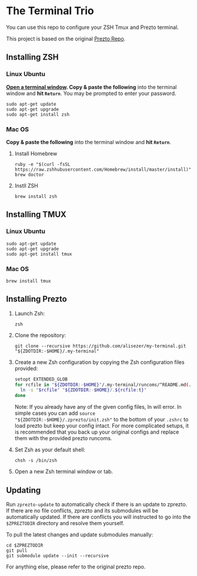 The Terminal Trio
==============================

You can use this repo to configure your ZSH Tmux and Prezto terminal.

This project is based on the original [Prezto Repo](https://github.com/sorin-ionescu/prezto).


Installing ZSH
--------------

### Linux Ubuntu

**[Open a terminal window](https://help.ubuntu.com/community/UsingTheTerminal). Copy & paste the following** into the terminal window and **hit `Return`**. You may be prompted to enter your password.

```shell
sudo apt-get update
sudo apt-get upgrade
sudo apt-get install zsh
```


### Mac OS
**Copy & paste the following** into the terminal window and **hit `Return`**.

1. Install Homebrew
    ```shell
    ruby -e "$(curl -fsSL https://raw.zshhubusercontent.com/Homebrew/install/master/install)"
    brew doctor
    ```

2. Instll ZSH
    ```shell
    brew install zsh
    ```


Installing TMUX
---------------

### Linux Ubuntu

```shell
sudo apt-get update
sudo apt-get upgrade
sudo apt-get install tmux
```

### Mac OS

```shell
brew install tmux
```


Installing Prezto
-----------------

1. Launch Zsh:

    ```console
    zsh
    ```

2. Clone the repository:

    ```console
    git clone --recursive https://github.com/alisezer/my-terminal.git "${ZDOTDIR:-$HOME}/.my-terminal"
    ```

3. Create a new Zsh configuration by copying the Zsh configuration files
    provided:

    ```sh
    setopt EXTENDED_GLOB
    for rcfile in "${ZDOTDIR:-$HOME}"/.my-terminal/runcoms/^README.md(.N); do
      ln -s "$rcfile" "${ZDOTDIR:-$HOME}/.${rcfile:t}"
    done
    ```

    Note: If you already have any of the given config files, ln will error. In
    simple cases you can add `source "${ZDOTDIR:-$HOME}/.zprezto/init.zsh"` to
    the bottom of your `.zshrc` to load prezto but keep your config intact. For
    more complicated setups, it is recommended that you back up your original
    configs and replace them with the provided prezto runcoms.

4. Set Zsh as your default shell:

    ```console
    chsh -s /bin/zsh
    ```

5. Open a new Zsh terminal window or tab.

Updating
--------

Run `zprezto-update` to automatically check if there is an update to zprezto.
If there are no file conflicts, zprezto and its submodules will be
automatically updated. If there are conflicts you will instructed to go into
the `$ZPREZTODIR` directory and resolve them yourself.

To pull the latest changes and update submodules manually:

```console
cd $ZPREZTODIR
git pull
git submodule update --init --recursive
```

For anything else, please refer to the original prezto repo.